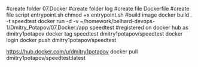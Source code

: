 #create folder 07.Docker
#create folder log
#create file Dockerfile
#create file script entrypoint.sh
chmod +x entrypoint.sh
#build image
docker build . -t speedtest
docker run -d -v ~/homework/belhard-devops-1/Dmitry_Potapov/07.Docker:/app speedtest 
#registered on docker hub as dmitry1potapov
docker tag speedtest dmitry1potapov/speedtest
docker login
docker push dmitry1potapov/speedtest

https://hub.docker.com/u/dmitry1potapov
docker pull dmitry1potapov/speedtest:latest
